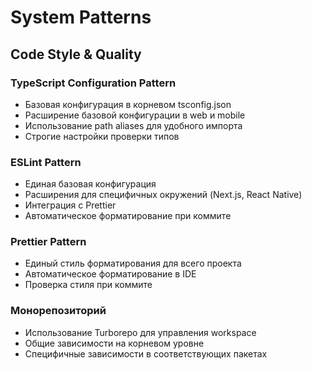 # System Patterns

## Code Style & Quality

### TypeScript Configuration Pattern

- Базовая конфигурация в корневом tsconfig.json
- Расширение базовой конфигурации в web и mobile
- Использование path aliases для удобного импорта
- Строгие настройки проверки типов

### ESLint Pattern

- Единая базовая конфигурация
- Расширения для специфичных окружений (Next.js, React Native)
- Интеграция с Prettier
- Автоматическое форматирование при коммите

### Prettier Pattern

- Единый стиль форматирования для всего проекта
- Автоматическое форматирование в IDE
- Проверка стиля при коммите

### Монорепозиторий

- Использование Turborepo для управления workspace
- Общие зависимости на корневом уровне
- Специфичные зависимости в соответствующих пакетах
